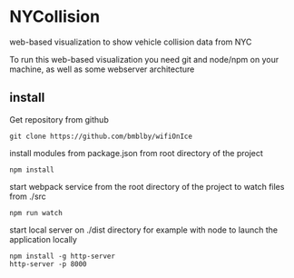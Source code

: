 # NYCollision
web-based visualization to show vehicle collision data from NYC

To run this web-based visualization you need git and node/npm on your machine,
as well as some webserver architecture

## install
Get repository from github

    git clone https://github.com/bmblby/wifiOnIce

install modules from package.json from root directory of the project

    npm install

start webpack service from the root directory of the project to watch files from ./src

    npm run watch

start local server on ./dist directory for example with node to launch the application locally

    npm install -g http-server
    http-server -p 8000
